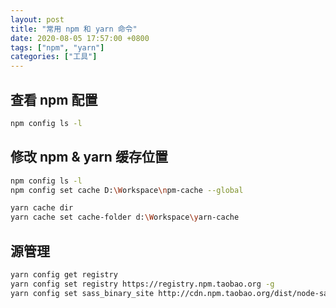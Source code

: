 ```yaml
---
layout: post
title: "常用 npm 和 yarn 命令"
date: 2020-08-05 17:57:00 +0800
tags: ["npm", "yarn"]
categories: ["工具"]
---
```


## 查看 npm 配置

```bash
npm config ls -l
```

## 修改 npm & yarn 缓存位置

```bash
npm config ls -l
npm config set cache D:\Workspace\npm-cache --global

yarn cache dir
yarn cache set cache-folder d:\Workspace\yarn-cache
```

## 源管理

```bash
yarn config get registry
yarn config set registry https://registry.npm.taobao.org -g
yarn config set sass_binary_site http://cdn.npm.taobao.org/dist/node-sass -g
```
